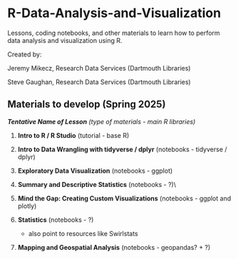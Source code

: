 # R-Data-Analysis-and-Visualization
Lessons, coding notebooks, and other materials to learn how to perform data analysis and visualization using R.

Created by:

Jeremy Mikecz, Research Data Services (Dartmouth Libraries)

Steve Gaughan, Research Data Services (Dartmouth Libraries)

## Materials to develop (Spring 2025)

***Tentative Name of Lesson** (type of materials - main R libraries)*

1. **Intro to R / R Studio** (tutorial - base R)

2. **Intro to Data Wrangling with tidyverse / dplyr** (notebooks - tidyverse / dplyr)

3. **Exploratory Data Visualization** (notebooks - ggplot)

4. **Summary and Descriptive Statistics** (notebooks - ?)\

5. **Mind the Gap: Creating Custom Visualizations** (notebooks - ggplot and plotly)

6. **Statistics** (notebooks - ?)

    + also point to resources like Swirlstats

7. **Mapping and Geospatial Analysis** (notebooks - geopandas? + ?)

